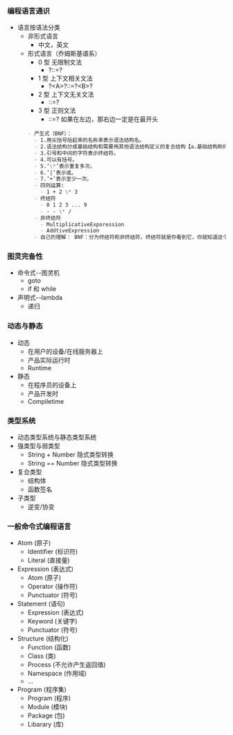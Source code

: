 ### 编程语言通识

- 语言按语法分类
  - 非形式语言
    - 中文，英文
  - 形式语言（乔姆斯基谱系）
    - 0 型 无限制文法
      - ?::=?
    - 1 型 上下文相关文法
      - ?\<A\>?::=?\<B\>?
    - 2 型 上下文无关文法
      - <A>::=?
    - 3 型 正则文法
      - <A>::=<A>? <A>如果在左边，那右边<A>一定是在最开头
    ```md
    - 产生式（BNF）：
      - 1.用尖括号括起来的名称来表示语法结构名。
      - 2.语法结构分成基础结构和需要用其他语法结构定义的复合结构【a.基础结构称终结符。b.复合结构称非终结符】。
      - 3.引号和中间的字符表示终结符。
      - 4.可以有括号。
      - 5.‘\*’表示重复多次。
      - 6.‘|’表示或。
      - 7.‘+’表示至少一次。
      - 四则运算:
        - 1 + 2 \* 3
      - 终结符
        - 0 1 2 3 ... 9
        - - - \* /
      - 非终结符
        - MultiplicativeExporession
        - AddtiveExpression
      - 自己的理解： BNF：分为终结符和非终结符，终结符就是你看到它，你就知道这个东西不能再替换了，比如那天老师定义的“a”， “b”，规定了，a 和 b 就是终结符。非终结符呢，你理解它为变量，就是这个东西是一个文法的名字，比如<Number>，这个你一看就知道，这是代表的数字的文法。这个文法里就描述了，什么样子的终结符组合起来就是数字。然后呢，非终结符是用<>这个东西包起来的，并且，非终结符是的定义里是可以包含非终结符的，比如<DecimalNumber> ::= "0" | (("1" | "2" | ... | "9") <Number>\*) 。然后呢，::= 这是定义符号，你就理解为 Js 里的=。最后呢就是，BNF 就是一套规则或规定，规定产生的语言的所有规则。
    ```

### 图灵完备性

- 命令式--图灵机
  - goto
  - if 和 while
- 声明式--lambda
  - 递归

### 动态与静态

- 动态
  - 在用户的设备/在线服务器上
  - 产品实际运行时
  - Runtime
- 静态
  - 在程序员的设备上
  - 产品开发时
  - Compiletime

### 类型系统

- 动态类型系统与静态类型系统
- 强类型与弱类型
  - String + Number 隐式类型转换
  - String == Number 隐式类型转换
- 复合类型
  - 结构体
  - 函数签名
- 子类型
  - 逆变/协变

### 一般命令式编程语言

- Atom (原子)
  - Identifier (标识符)
  - Literal (直接量)
- Expression (表达式)
  - Atom (原子)
  - Operator (操作符)
  - Punctuator (符号)
- Statement (语句)
  - Expression (表达式)
  - Keyword (关键字)
  - Punctuator (符号)
- Structure (结构化)
  - Function (函数)
  - Class (类)
  - Process (不允许产生返回值)
  - Namespace (作用域)
  - ...
- Program (程序集)
  - Program (程序)
  - Module (模块)
  - Package (包)
  - Libarary (库)
